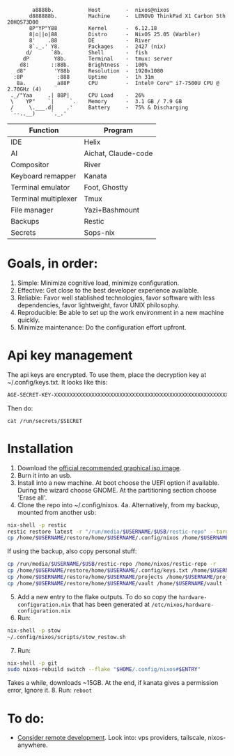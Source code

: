 ```
        a8888b.           Host        -  nixos@nixos
       d888888b.          Machine     -  LENOVO ThinkPad X1 Carbon 5th 20HQS73D00
       8P"YP"Y88          Kernel      -  6.12.18
       8|o||o|88          Distro      -  NixOS 25.05 (Warbler)
       8'    .88          DE          -  River
       8`._.' Y8.         Packages    -  2427 (nix)
      d/      `8b.        Shell       -  fish
     dP        Y8b.       Terminal    -  tmux: server
    d8:       ::88b.      Brightness  -  100%
   d8"         'Y88b      Resolution  -  1920x1080
  :8P           :888      Uptime      -  1h 31m
   8a.         _a88P      CPU         -  Intel® Core™ i7-7500U CPU @ 2.70GHz (4)
 ._/"Yaa     .| 88P|      CPU Load    -  26%
 \    YP"    `|     `.    Memory      -  3.1 GB / 7.9 GB
 /     \.___.d|    .'     Battery     -  75% & Discharging
 `--..__)     `._.'
```

| Function             | Program                  |
|----------------------|--------------------------|
| IDE                  | Helix                    |
| AI                   | Aichat, Claude-code      |
| Compositor           | River                    |
| Keyboard remapper    | Kanata                   |
| Terminal emulator    | Foot, Ghostty            |
| Terminal multiplexer | Tmux                     |
| File manager         | Yazi+Bashmount           |
| Backups              | Restic                   |
| Secrets              | Sops-nix                 |


# Goals, in order:

1. Simple: Minimize cognitive load, minimize configuration.
2. Effective: Get close to the best developer experience available.
3. Reliable: Favor well stablished technologies, favor software with less dependencies, favor lightweight, favor UNIX philosophy.
4. Reproducible: Be able to set up the work environment in a new machine quickly.
5. Minimize maintenance: Do the configuration effort upfront.


# Api key management

The api keys are encrypted.
To use them, place the decryption key at ~/.config/keys.txt. It looks like this:

```keys.txt
AGE-SECRET-KEY-XXXXXXXXXXXXXXXXXXXXXXXXXXXXXXXXXXXXXXXXXXXXXXXXXXXXXXXXXXX
```

Then do:

```cat /run/secrets/$SECRET```

# Installation

1. Download the [official recommended graphical iso image](https://nixos.org/download/).
2. Burn it into an usb.
3. Install into a new machine.
At boot choose the UEFI option if available. During the wizard choose GNOME. At the partitioning section choose 'Erase all'.
4. Clone the repo into ~/.config/nixos. 
4a. Alternatively, from my backup, mounted from another usb:
```bash
nix-shell -p restic
restic restore latest -r "/run/media/$USERNAME/$USB/restic-repo" --target "/home/$USERNAME/restore/"
cp /home/$USERNAME/restore/home/$USERNAME/.config/nixos /home/$USERNAME/.config/nixos -r
```
If using the backup, also copy personal stuff:
```bash
cp /run/media/$USERNAME/$USB/restic-repo /home/nixos/restic-repo -r
cp /home/$USERNAME/restore/home/$USERNAME/.config/keys.txt /home/$USERNAME/.config/keys.txt
cp /home/$USERNAME/restore/home/$USERNAME/projects /home/$USERNAME/projects -r
cp /home/$USERNAME/restore/home/$USERNAME/vault /home/$USERNAME/vault -r
```
5. Add a new entry to the flake outputs.
To do so copy the `hardware-configuration.nix` that has been generated at `/etc/nixos/hardware-configuration.nix`
6. Run:
```bash
nix-shell -p stow
~/.config/nixos/scripts/stow_restow.sh
```
7. Run:
```bash
nix-shell -p git
sudo nixos-rebuild switch --flake "$HOME/.config/nixos#$ENTRY"
```
Takes a while, downloads ~15GB. At the end, if kanata gives a permission error, Ignore it.
8. Run: `reboot`

# To do:
- [Consider remote development](https://www.youtube.com/watch?v=KQ2gz5i7VAA). Look into: vps providers, tailscale, nixos-anywhere.
